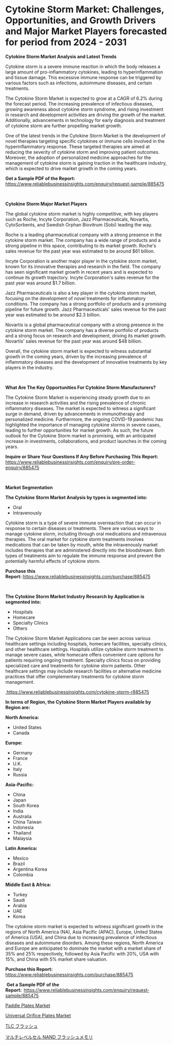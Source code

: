 <p><h1>Cytokine Storm Market: Challenges, Opportunities, and Growth Drivers and Major Market Players forecasted for period from 2024 - 2031</h1></p><p><strong>Cytokine Storm Market Analysis and Latest Trends</strong></p>
<p><p>Cytokine storm is a severe immune reaction in which the body releases a large amount of pro-inflammatory cytokines, leading to hyperinflammation and tissue damage. This excessive immune response can be triggered by various factors such as infections, autoimmune diseases, and certain treatments.</p><p>The Cytokine Storm Market is expected to grow at a CAGR of 6.2% during the forecast period. The increasing prevalence of infectious diseases, growing awareness about cytokine storm syndrome, and rising investment in research and development activities are driving the growth of the market. Additionally, advancements in technology for early diagnosis and treatment of cytokine storm are further propelling market growth.</p><p>One of the latest trends in the Cytokine Storm Market is the development of novel therapies targeting specific cytokines or immune cells involved in the hyperinflammatory response. These targeted therapies are aimed at reducing the severity of cytokine storm and improving patient outcomes. Moreover, the adoption of personalized medicine approaches for the management of cytokine storm is gaining traction in the healthcare industry, which is expected to drive market growth in the coming years.</p></p>
<p><strong>Get a Sample PDF of the Report:&nbsp;</strong> <a href="https://www.reliablebusinessinsights.com/enquiry/request-sample/885475">https://www.reliablebusinessinsights.com/enquiry/request-sample/885475</a></p>
<p>&nbsp;</p>
<p><strong>Cytokine Storm Major Market Players</strong></p>
<p><p>The global cytokine storm market is highly competitive, with key players such as Roche, Incyte Corporation, Jazz Pharmaceuticals, Novartis, CytoSorbents, and Swedish Orphan Biovitrum (Sobi) leading the way. </p><p>Roche is a leading pharmaceutical company with a strong presence in the cytokine storm market. The company has a wide range of products and a strong pipeline in this space, contributing to its market growth. Roche's sales revenue for the past year was estimated to be around $61 billion.</p><p>Incyte Corporation is another major player in the cytokine storm market, known for its innovative therapies and research in the field. The company has seen significant market growth in recent years and is expected to continue its growth trajectory. Incyte Corporation's sales revenue for the past year was around $1.7 billion.</p><p>Jazz Pharmaceuticals is also a key player in the cytokine storm market, focusing on the development of novel treatments for inflammatory conditions. The company has a strong portfolio of products and a promising pipeline for future growth. Jazz Pharmaceuticals' sales revenue for the past year was estimated to be around $2.3 billion.</p><p>Novartis is a global pharmaceutical company with a strong presence in the cytokine storm market. The company has a diverse portfolio of products and a strong focus on research and development, driving its market growth. Novartis' sales revenue for the past year was around $48 billion.</p><p>Overall, the cytokine storm market is expected to witness substantial growth in the coming years, driven by the increasing prevalence of inflammatory diseases and the development of innovative treatments by key players in the industry.</p></p>
<p>&nbsp;</p>
<p><strong>What Are The Key Opportunities For Cytokine Storm Manufacturers?</strong></p>
<p><p>The Cytokine Storm Market is experiencing steady growth due to an increase in research activities and the rising prevalence of chronic inflammatory diseases. The market is expected to witness a significant surge in demand, driven by advancements in immunotherapy and personalized medicine. Furthermore, the ongoing COVID-19 pandemic has highlighted the importance of managing cytokine storms in severe cases, leading to further opportunities for market growth. As such, the future outlook for the Cytokine Storm market is promising, with an anticipated increase in investments, collaborations, and product launches in the coming years.</p></p>
<p><strong>Inquire or Share Your Questions If Any Before Purchasing This Report:</strong> <a href="https://www.reliablebusinessinsights.com/enquiry/pre-order-enquiry/885475">https://www.reliablebusinessinsights.com/enquiry/pre-order-enquiry/885475</a></p>
<p>&nbsp;</p>
<p><strong>Market Segmentation</strong></p>
<p><strong>The Cytokine Storm Market Analysis by types is segmented into:</strong></p>
<p><ul><li>Oral</li><li>Intravenously</li></ul></p>
<p><p>Cytokine storm is a type of severe immune overreaction that can occur in response to certain diseases or treatments. There are various ways to manage cytokine storm, including through oral medications and intravenous therapies. The oral market for cytokine storm treatments involves medications that can be taken by mouth, while the intravenously market includes therapies that are administered directly into the bloodstream. Both types of treatments aim to regulate the immune response and prevent the potentially harmful effects of cytokine storm.</p></p>
<p><strong>Purchase this Report:&nbsp;</strong><a href="https://www.reliablebusinessinsights.com/purchase/885475">https://www.reliablebusinessinsights.com/purchase/885475</a></p>
<p>&nbsp;</p>
<p><strong>The Cytokine Storm Market Industry Research by Application is segmented into:</strong></p>
<p><ul><li>Hospitals</li><li>Homecare</li><li>Specialty Clinics</li><li>Others</li></ul></p>
<p><p>The Cytokine Storm Market Applications can be seen across various healthcare settings including hospitals, homecare facilities, specialty clinics, and other healthcare settings. Hospitals utilize cytokine storm treatment to manage severe cases, while homecare offers convenient care options for patients requiring ongoing treatment. Specialty clinics focus on providing specialized care and treatments for cytokine storm patients. Other healthcare settings may include research facilities or alternative medicine practices that offer complementary treatments for cytokine storm management.</p></p>
<p><a href="https://www.reliablebusinessinsights.com/cytokine-storm-r885475">&nbsp;https://www.reliablebusinessinsights.com/cytokine-storm-r885475</a></p>
<p><strong>In terms of Region, the Cytokine Storm Market Players available by Region are:</strong></p>
<p>
    <p> <strong> North America: </strong>
        <ul>
            <li>United States</li>
            <li>Canada</li>
        </ul>
        </p> 
    <p> <strong> Europe: </strong>
        <ul>
            <li>Germany</li>
            <li>France</li>
            <li>U.K.</li>
            <li>Italy</li>
            <li>Russia</li>
        </ul>
        </p> 
    <p> <strong> Asia-Pacific: </strong>
        <ul>
            <li>China</li>
            <li>Japan</li>
            <li>South Korea</li>
            <li>India</li>
            <li>Australia</li>
            <li>China Taiwan</li>
            <li>Indonesia</li>
            <li>Thailand</li>
            <li>Malaysia</li>
        </ul>
        </p> 
    <p> <strong> Latin America: </strong>
        <ul>
            <li>Mexico</li>
            <li>Brazil</li>
            <li>Argentina Korea</li>
            <li>Colombia</li>
        </ul>
        </p> 
    <p> <strong> Middle East & Africa: </strong>
        <ul>
            <li>Turkey</li>
            <li>Saudi</li>
            <li>Arabia</li>
            <li>UAE</li>
            <li>Korea</li>
        </ul>
    </p>
    </p>
<p><p>The cytokine storm market is expected to witness significant growth in the regions of North America (NA), Asia Pacific (APAC), Europe, United States of America (USA), and China due to increasing prevalence of infectious diseases and autoimmune disorders. Among these regions, North America and Europe are anticipated to dominate the market with a market share of 35% and 25% respectively, followed by Asia Pacific with 20%, USA with 15%, and China with 5% market share valuation.</p></p>
<p><strong>Purchase this Report: </strong><a href="https://www.reliablebusinessinsights.com/purchase/885475">https://www.reliablebusinessinsights.com/purchase/885475</a></p>
<p>&nbsp;<strong>Get a Sample PDF of the Report:&nbsp;&nbsp;</strong><a href="https://www.reliablebusinessinsights.com/enquiry/request-sample/885475">https://www.reliablebusinessinsights.com/enquiry/request-sample/885475</a></p>
<p><strong></strong></p>
<p><p><a href="https://github.com/gladysalidde/Market-Research-Report-List-1/blob/main/paddle-plates-market.md">Paddle Plates Market</a></p><p><a href="https://github.com/dimitrishawkinswaynenp91rgz/Market-Research-Report-List-3/blob/main/universal-orifice-plates-market.md">Universal Orifice Plates Market</a></p><p><a href="https://github.com/klon646/Market-Research-Report-List-2/blob/main/7716060177500.md">TLC フラッシュ</a></p><p><a href="https://github.com/EstaSprer20231/Market-Research-Report-List-2/blob/main/9615360177499.md">マルチレベルセル NAND フラッシュメモリ</a></p></p>